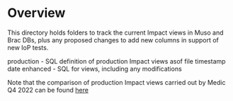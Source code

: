 # Overview

This directory holds folders to track the current Impact views in Muso and Brac DBs, 
plus any proposed changes to add new columns in support of new IoP tests.

production - SQL definition of production Impact views asof file timestamp date
enhanced - SQL for views, including any modifications

Note that the comparison of production Impact views carried out by Medic Q4 2022 can be found
[here](https://docs.google.com/spreadsheets/d/1H5SqkRwgeUsL4mwXG-0yo63bcrKuL2IrufvbnOWfUSw/edit#gid=1546374779)